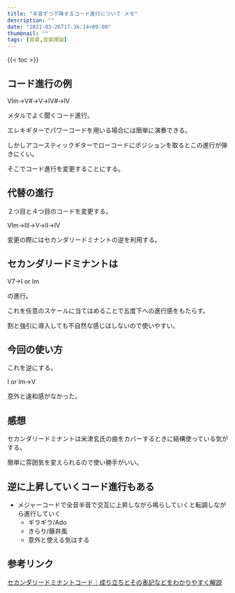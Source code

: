```yaml
---
title: "半音ずつ下降するコード進行について メモ"
description: ""
date: "2021-03-26T17:36:14+09:00"
thumbnail: ""
tags: [音楽,音楽理論]
---
```

{{< toc >}}
## コード進行の例
Ⅵm→Ⅴ#→Ⅴ→Ⅳ#→Ⅳ

メタルでよく聞くコード進行。

エレキギターでパワーコードを用いる場合には簡単に演奏できる。

しかしアコースティックギターでローコードにポジションを取るとこの進行が弾きにくい。

そこでコード進行を変更することにする。

## 代替の進行

２つ目と４つ目のコードを変更する。

Ⅵm→Ⅲ→Ⅴ→Ⅱ→Ⅳ

変更の際にはセカンダリードミナントの逆を利用する。

## セカンダリードミナントは

Ⅴ7→Ⅰ or Ⅰm

の進行。

これを任意のスケールに当てはめることで五度下への進行感をもたらす。

割と強引に導入しても不自然な感じはしないので使いやすい。

## 今回の使い方

これを逆にする。

Ⅰ or Ⅰm→Ⅴ

意外と違和感がなかった。

## 感想
セカンダリードミナントは米津玄氏の曲をカバーするときに結構使っている気がする。

簡単に雰囲気を変えられるので使い勝手がいい。

## 逆に上昇していくコード進行もある
- メジャーコードで全音半音で交互に上昇しながら鳴らしていくと転調しながら進行していく
  - ギラギラ/Ado
  - きらり/藤井風
  - 意外と使える気はする

## 参考リンク
[セカンダリードミナントコード｜成り立ちとその表記などをわかりやすく解説](https://sakkyoku.info/theory/secondary-dominant/)

<div data-vc_mylinkbox_id="887692553"></div>